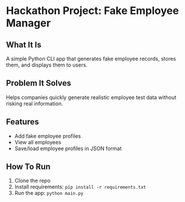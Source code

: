 # Hackathon Project: Fake Employee Manager

## What It Is
A simple Python CLI app that generates fake employee records, stores them, and displays them to users.

## Problem It Solves
Helps companies quickly generate realistic employee test data without risking real information.

## Features
- Add fake employee profiles
- View all employees
- Save/load employee profiles in JSON format

## How To Run
1. Clone the repo
2. Install requirements: `pip install -r requirements.txt`
3. Run the app: `python main.py`
